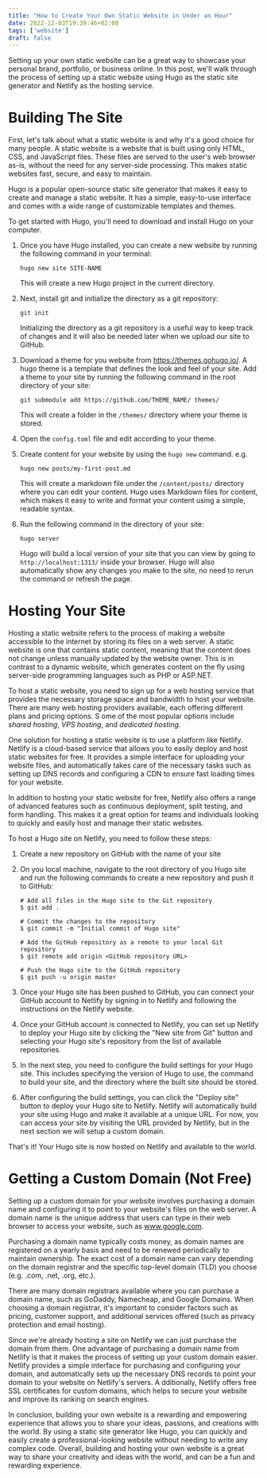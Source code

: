 ```yaml
---
title: "How to Create Your Own Static Website in Under an Hour"
date: 2022-12-03T19:39:46+02:00
tags: ['website']
draft: false
---
```


Setting up your own static website can be a great way to showcase your personal brand, portfolio, or business online. 
In this post, we'll walk through the process of setting up a static website using Hugo as the static site generator and Netlify as the hosting service.

# Building The Site

First, let's talk about what a static website is and why it's a good choice for many people. 
A static website is a website that is built using only HTML, CSS, and JavaScript files. 
These files are served to the user's web browser as-is, without the need for any server-side processing. 
This makes static websites fast, secure, and easy to maintain.

Hugo is a popular open-source static site generator that makes it easy to create and manage a static website. 
It has a simple, easy-to-use interface and comes with a wide range of customizable templates and themes.

To get started with Hugo, you'll need to download and install Hugo on your computer.

1. Once you have Hugo installed, you can create a new website by running the following command in your terminal:
    ``` shell
    hugo new site SITE-NAME
    ```
    This will create a new Hugo project in the current directory.

2. Next, install git and initialize the directory as a git repository: 
    ``` shell
    git init
    ```
    Initializing the directory as a git repository is a useful way to keep track of changes and it will also be needed later when we upload our site to GitHub.

3. Download a theme for you website from https://themes.gohugo.io/. A hugo theme is a template that defines the look and feel of your site. Add a theme to your site by running the following command in the root directory of your site:
    ``` shell
    git submodule add https://github.com/THEME_NAME/ themes/
    ```
    This will create a folder in the `/themes/` directory where your theme is stored.

3. Open the `config.toml` file and edit according to your theme.

4. Create content for your website by using the `hugo new` command. e.g.
    ``` shell
    hugo new posts/my-first-post.md
    ```
    This will create a markdown file under the `/content/posts/` directory where you can edit your content. Hugo uses Markdown files for content, which makes it easy to write and format your content using a simple, readable syntax.

5. Run the following command in the directory of your site:
    ``` shell
    hugo server
    ```
    Hugo will build a local version of your site that you can view by going to `http://localhost:1313/` inside your browser. Hugo will also automatically show any changes you make to the site, no need to rerun the command or refresh the page.

# Hosting Your Site

Hosting a static website refers to the process of making a website accessible to the internet by storing its files on a web server. 
A static website is one that contains static content, meaning that the content does not change unless manually updated by the website owner. 
This is in contrast to a dynamic website, which generates content on the fly using server-side programming languages such as PHP or ASP.NET.

To host a static website, you need to sign up for a web hosting service that provides the necessary storage space and bandwidth to host your website. 
There are many web hosting providers available, each offering different plans and pricing options. S
ome of the most popular options include *shared hosting*, *VPS hosting*, and *dedicated hosting*.

One solution for hosting a static website is to use a platform like Netlify. 
Netlify is a cloud-based service that allows you to easily deploy and host static websites for free. 
It provides a simple interface for uploading your website files, and automatically takes care of the necessary tasks such as setting up DNS records and configuring a CDN to ensure fast loading times for your website.

In addition to hosting your static website for free, Netlify also offers a range of advanced features such as continuous deployment, split testing, and form handling. 
This makes it a great option for teams and individuals looking to quickly and easily host and manage their static websites.

To host a Hugo site on Netlify, you need to follow these steps:

1. Create a new repository on GitHub with the name of your site

2. On you local machine, navigate to the root directory of you Hugo site and run the following commands to create a new repository and push it to GitHub:

    ``` shell
    # Add all files in the Hugo site to the Git repository
    $ git add .

    # Commit the changes to the repository
    $ git commit -m "Initial commit of Hugo site"

    # Add the GitHub repository as a remote to your local Git repository
    $ git remote add origin <GitHub repository URL>

    # Push the Hugo site to the GitHub repository
    $ git push -u origin master
    ```

3. Once your Hugo site has been pushed to GitHub, you can connect your GitHub account to Netlify by signing in to Netlify and following the instructions on the Netlify website.

4. Once your GitHub account is connected to Netlify, you can set up Netlify to deploy your Hugo site by clicking the "New site from Git" button and selecting your Hugo site's repository from the list of available repositories.

5. In the next step, you need to configure the build settings for your Hugo site. This includes specifying the version of Hugo to use, the command to build your site, and the directory where the built site should be stored.

6. After configuring the build settings, you can click the "Deploy site" button to deploy your Hugo site to Netlify. Netlify will automatically build your site using Hugo and make it available at a unique URL. For now, you can access your site by visiting the URL provided by Netlify, but in the next section we will setup a custom domain.

That's it! Your Hugo site is now hosted on Netlify and available to the world.

# Getting a Custom Domain (Not Free)

Setting up a custom domain for your website involves purchasing a domain name and configuring it to point to your website's files on the web server. 
A domain name is the unique address that users can type in their web browser to access your website, such as www.google.com.

Purchasing a domain name typically costs money, as domain names are registered on a yearly basis and need to be renewed periodically to maintain ownership. 
The exact cost of a domain name can vary depending on the domain registrar and the specific top-level domain (TLD) you choose (e.g. .com, .net, .org, etc.).

There are many domain registrars available where you can purchase a domain name, such as GoDaddy, Namecheap, and Google Domains. 
When choosing a domain registrar, it's important to consider factors such as pricing, customer support, and additional services offered (such as privacy protection and email hosting).

Since we're already hosting a site on Netlify we can just purchase the domain from them. 
One advantage of purchasing a domain name from Netlify is that it makes the process of setting up your custom domain easier. 
Netlify provides a simple interface for purchasing and configuring your domain, and automatically sets up the necessary DNS records to point your domain to your website on Netlify's servers. A
dditionally, Netlify offers free SSL certificates for custom domains, which helps to secure your website and improve its ranking on search engines.


In conclusion, building your own website is a rewarding and empowering experience that allows you to share your ideas, passions, and creations with the world. 
By using a static site generator like Hugo, you can quickly and easily create a professional-looking website without needing to write any complex code.
Overall, building and hosting your own website is a great way to share your creativity and ideas with the world, and can be a fun and rewarding experience.